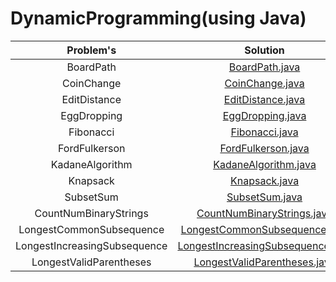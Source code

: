 # DynamicProgramming(using Java) <br>


|Problem's| Solution |
|:---------:|:----------:|
|BoardPath|[BoardPath.java ](https://github.com/Kushal997-das/Competitive-programming-library/blob/master/DynamicProgramming/BoardPath.java)|
|CoinChange|[CoinChange.java](https://github.com/Kushal997-das/CODE/blob/master/DynamicProgramming/CoinChange.java)|
|EditDistance|[EditDistance.java ](https://github.com/Kushal997-das/CODE/blob/master/DynamicProgramming/EditDistance.java)|
|EggDropping|[EggDropping.java ](https://github.com/Kushal997-das/CODE/blob/master/DynamicProgramming/EggDropping.java)|
|Fibonacci|[Fibonacci.java](https://github.com/Kushal997-das/CODE/blob/master/DynamicProgramming/Fibonacci.java)|
|FordFulkerson|[FordFulkerson.java ](https://github.com/Kushal997-das/CODE/blob/master/DynamicProgramming/FordFulkerson.java)|
|KadaneAlgorithm|[KadaneAlgorithm.java](https://github.com/Kushal997-das/CODE/blob/master/DynamicProgramming/KadaneAlgorithm.java)|
|Knapsack|[Knapsack.java ](https://github.com/Kushal997-das/CODE/blob/master/DynamicProgramming/Knapsack.java)|
|SubsetSum|[SubsetSum.java ](https://github.com/Kushal997-das/CODE/blob/master/DynamicProgramming/SubsetSum.java)
|CountNumBinaryStrings|[CountNumBinaryStrings.java](https://github.com/Kushal997-das/CODE/blob/master/DynamicProgramming/CountNumBinaryStrings)|
|LongestCommonSubsequence|[LongestCommonSubsequence.java ](https://github.com/Kushal997-das/CODE/blob/master/DynamicProgramming/LongestCommonSubsequence.java)|
|LongestIncreasingSubsequence|[LongestIncreasingSubsequence.java ](https://github.com/Kushal997-das/CODE/blob/master/DynamicProgramming/LongestIncreasingSubsequence.java)|
|LongestValidParentheses|[LongestValidParentheses.java](https://github.com/Kushal997-das/CODE/blob/master/DynamicProgramming/LongestValidParentheses.java)|
